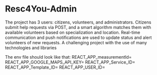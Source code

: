 # Resc4You-Admin
The project has 3 users: citizens, volunteers, and administrators.
 Citizens submit help requests via POST, and a smart algorithm matches them with available volunteers based on specialization and location.
 Real-time communication and push notifications are used to update status and alert volunteers of new requests.
 A challenging project with the use of many technologies and libraries

The env file should look like that:
REACT_APP_measurementId=
REACT_APP_GOOGLE_MAPS_API_KEY=
REACT_APP_Service_ID=
REACT_APP_Template_ID=
REACT_APP_USER_ID=
